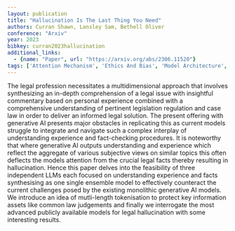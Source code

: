 ```yaml
---
layout: publication
title: "Hallucination Is The Last Thing You Need"
authors: Curran Shawn, Lansley Sam, Bethell Oliver
conference: "Arxiv"
year: 2023
bibkey: curran2023hallucination
additional_links:
  - {name: "Paper", url: "https://arxiv.org/abs/2306.11520"}
tags: ['Attention Mechanism', 'Ethics And Bias', 'Model Architecture', 'TACL']
---
```

The legal profession necessitates a multidimensional approach that involves synthesizing an in-depth comprehension of a legal issue with insightful commentary based on personal experience combined with a comprehensive understanding of pertinent legislation regulation and case law in order to deliver an informed legal solution. The present offering with generative AI presents major obstacles in replicating this as current models struggle to integrate and navigate such a complex interplay of understanding experience and fact-checking procedures. It is noteworthy that where generative AI outputs understanding and experience which reflect the aggregate of various subjective views on similar topics this often deflects the models attention from the crucial legal facts thereby resulting in hallucination. Hence this paper delves into the feasibility of three independent LLMs each focused on understanding experience and facts synthesising as one single ensemble model to effectively counteract the current challenges posed by the existing monolithic generative AI models. We introduce an idea of mutli-length tokenisation to protect key information assets like common law judgements and finally we interrogate the most advanced publicly available models for legal hallucination with some interesting results.
